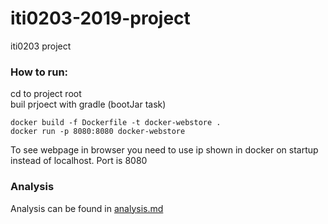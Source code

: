 # iti0203-2019-project

iti0203 project

### How to run:
cd to project root <br />
buil prjoect with gradle (bootJar task)

```console
docker build -f Dockerfile -t docker-webstore .
docker run -p 8080:8080 docker-webstore
```

To see webpage in browser you need to use ip shown in docker on startup instead of localhost.
Port is 8080


### Analysis
Analysis can be found in [analysis.md](analysis.md)